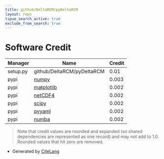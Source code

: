 ```yaml
---
title: github/DeltaRCM/pyDeltaRCM
layout: repo
tipue_search_active: true
exclude_from_search: true
---
```

# Software Credit

|Manager|Name|Credit|
|-------|----|------|
|setup.py|github/DeltaRCM/pyDeltaRCM|0.01|
|pypi|[numpy](https://www.numpy.org)|0.003|
|pypi|[matplotlib](https://matplotlib.org)|0.002|
|pypi|[netCDF4](http://github.com/Unidata/netcdf4-python)|0.002|
|pypi|[scipy](https://www.scipy.org)|0.002|
|pypi|[pyyaml](https://pyyaml.org/)|0.002|
|pypi|[numba](https://numba.pydata.org)|0.002|


> Note that credit values are rounded and expanded (so shared dependencies are represented as one record) and may not add to 1.0. Rounded values that hit zero are removed.


- Generated by [CiteLang](https://github.com/vsoch/citelang)
